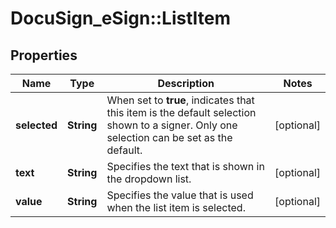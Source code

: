 # DocuSign_eSign::ListItem

## Properties
Name | Type | Description | Notes
------------ | ------------- | ------------- | -------------
**selected** | **String** | When set to **true**, indicates that this item is the default selection shown to a signer.   Only one selection can be set as the default. | [optional] 
**text** | **String** | Specifies the text that is shown in the dropdown list.  | [optional] 
**value** | **String** | Specifies the value that is used when the list item is selected. | [optional] 


